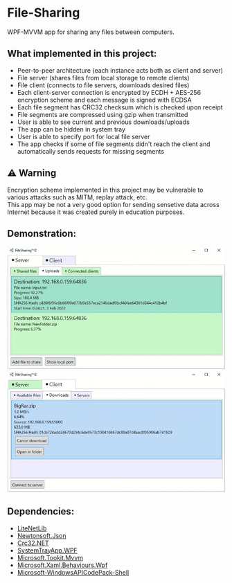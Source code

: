 # File-Sharing
WPF-MVVM app for sharing any files between computers.
## What implemented in this project:
* Peer-to-peer architecture (each instance acts both as client and server)
* File server (shares files from local storage to remote clients)
* File client (connects to file servers, downloads desired files)
* Each client-server connection is encrypted by ECDH + AES-256 encryption scheme and each message is signed with ECDSA
* Each file segment has CRC32 checksum which is checked upon receipt
* File segments are compressed using gzip when transmitted
* User is able to see current and previous downloads/uploads
* The app can be hidden in system tray
* User is able to specify port for local file server
* The app checks if some of file segments didn't reach the client and automatically sends requests for missing segments
## ⚠ Warning
Encryption scheme implemented in this project may be vulnerable to various attacks such as MITM, replay attack, etc.\
This app may be not a very good option for sending sensetive data across Internet because it was created purely in education purposes.
## Demonstration:
![uploads](upload.gif)
![downloads](download.gif)
## Dependencies:
* [LiteNetLib](https://github.com/RevenantX/LiteNetLib)
* [Newtonsoft.Json](https://www.newtonsoft.com/json)
* [Crc32.NET](https://github.com/force-net/Crc32.NET)
* [SystemTrayApp.WPF](https://github.com/fujieda/SystemTrayApp.WPF/)
* [Microsoft.Tookit.Mvvm](https://github.com/CommunityToolkit/WindowsCommunityToolkit)
* [Microsoft.Xaml.Behaviours.Wpf](https://github.com/Microsoft/XamlBehaviorsWpf)
* [Microsoft-WindowsAPICodePack-Shell](https://github.com/contre/Windows-API-Code-Pack-1.1)
